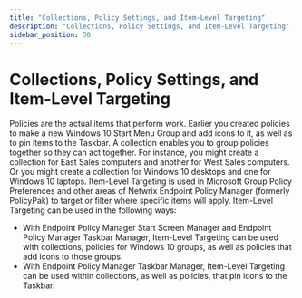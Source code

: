 ```yaml
---
title: "Collections, Policy Settings, and Item-Level Targeting"
description: "Collections, Policy Settings, and Item-Level Targeting"
sidebar_position: 50
---
```


# Collections, Policy Settings, and Item-Level Targeting

Policies are the actual items that perform work. Earlier you created policies to make a new Windows
10 Start Menu Group and add icons to it, as well as to pin items to the Taskbar. A collection
enables you to group policies together so they can act together. For instance, you might create a
collection for East Sales computers and another for West Sales computers. Or you might create a
collection for Windows 10 desktops and one for Windows 10 laptops. Item-Level Targeting is used in
Microsoft Group Policy Preferences and other areas of Netwrix Endpoint Policy Manager (formerly
PolicyPak) to target or filter where specific items will apply. Item-Level Targeting can be used in
the following ways:

- With Endpoint Policy Manager Start Screen Manager and Endpoint Policy Manager Taskbar Manager,
  Item-Level Targeting can be used with collections, policies for Windows 10 groups, as well as
  policies that add icons to those groups.
- With Endpoint Policy Manager Taskbar Manager, Item-Level Targeting can be used within collections,
  as well as policies, that pin icons to the Taskbar.
